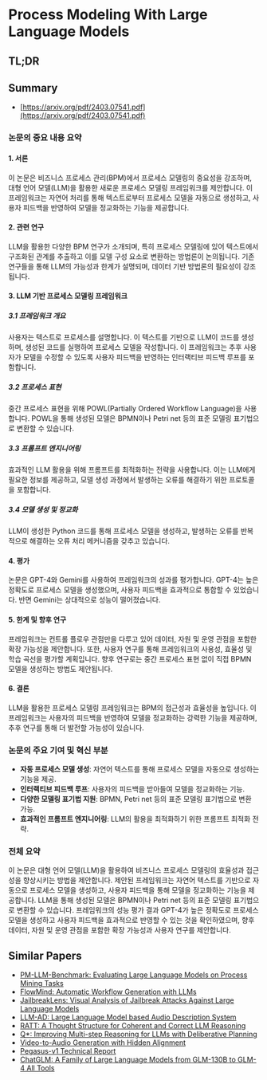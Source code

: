 # Process Modeling With Large Language Models
## TL;DR
## Summary
- [https://arxiv.org/pdf/2403.07541.pdf](https://arxiv.org/pdf/2403.07541.pdf)

### 논문의 중요 내용 요약

#### 1. 서론
이 논문은 비즈니스 프로세스 관리(BPM)에서 프로세스 모델링의 중요성을 강조하며, 대형 언어 모델(LLM)을 활용한 새로운 프로세스 모델링 프레임워크를 제안합니다. 이 프레임워크는 자연어 처리를 통해 텍스트로부터 프로세스 모델을 자동으로 생성하고, 사용자 피드백을 반영하여 모델을 정교화하는 기능을 제공합니다.

#### 2. 관련 연구
LLM을 활용한 다양한 BPM 연구가 소개되며, 특히 프로세스 모델링에 있어 텍스트에서 구조화된 관계를 추출하고 이를 모델 구성 요소로 변환하는 방법론이 논의됩니다. 기존 연구들을 통해 LLM의 가능성과 한계가 설명되며, 데이터 기반 방법론의 필요성이 강조됩니다.

#### 3. LLM 기반 프로세스 모델링 프레임워크

##### 3.1 프레임워크 개요
사용자는 텍스트로 프로세스를 설명합니다. 이 텍스트를 기반으로 LLM이 코드를 생성하며, 생성된 코드를 실행하여 프로세스 모델을 작성합니다. 이 프레임워크는 추후 사용자가 모델을 수정할 수 있도록 사용자 피드백을 반영하는 인터랙티브 피드백 루프를 포함합니다.

##### 3.2 프로세스 표현
중간 프로세스 표현을 위해 POWL(Partially Ordered Workflow Language)을 사용합니다. POWL을 통해 생성된 모델은 BPMN이나 Petri net 등의 표준 모델링 표기법으로 변환할 수 있습니다.

##### 3.3 프롬프트 엔지니어링
효과적인 LLM 활용을 위해 프롬프트를 최적화하는 전략을 사용합니다. 이는 LLM에게 필요한 정보를 제공하고, 모델 생성 과정에서 발생하는 오류를 해결하기 위한 프로토콜을 포함합니다.

##### 3.4 모델 생성 및 정교화
LLM이 생성한 Python 코드를 통해 프로세스 모델을 생성하고, 발생하는 오류를 반복적으로 해결하는 오류 처리 메커니즘을 갖추고 있습니다.

#### 4. 평가
논문은 GPT-4와 Gemini를 사용하여 프레임워크의 성과를 평가합니다. GPT-4는 높은 정확도로 프로세스 모델을 생성했으며, 사용자 피드백을 효과적으로 통합할 수 있었습니다. 반면 Gemini는 상대적으로 성능이 떨어졌습니다.

#### 5. 한계 및 향후 연구
프레임워크는 컨트롤 플로우 관점만을 다루고 있어 데이터, 자원 및 운영 관점을 포함한 확장 가능성을 제안합니다. 또한, 사용자 연구를 통해 프레임워크의 사용성, 효율성 및 학습 곡선을 평가할 계획입니다. 향후 연구로는 중간 프로세스 표현 없이 직접 BPMN 모델을 생성하는 방법도 제안됩니다.

#### 6. 결론
LLM을 활용한 프로세스 모델링 프레임워크는 BPM의 접근성과 효율성을 높입니다. 이 프레임워크는 사용자의 피드백을 반영하여 모델을 정교화하는 강력한 기능을 제공하며, 추후 연구를 통해 더 발전할 가능성이 있습니다.

### 논문의 주요 기여 및 혁신 부분
- **자동 프로세스 모델 생성**: 자연어 텍스트를 통해 프로세스 모델을 자동으로 생성하는 기능을 제공.
- **인터랙티브 피드백 루프**: 사용자의 피드백을 받아들여 모델을 정교화하는 기능.
- **다양한 모델링 표기법 지원**: BPMN, Petri net 등의 표준 모델링 표기법으로 변환 가능.
- **효과적인 프롬프트 엔지니어링**: LLM의 활용을 최적화하기 위한 프롬프트 최적화 전략.

### 전체 요약
이 논문은 대형 언어 모델(LLM)을 활용하여 비즈니스 프로세스 모델링의 효율성과 접근성을 향상시키는 방법을 제안합니다. 제안된 프레임워크는 자연어 텍스트를 기반으로 자동으로 프로세스 모델을 생성하고, 사용자 피드백을 통해 모델을 정교화하는 기능을 제공합니다. LLM을 통해 생성된 모델은 BPMN이나 Petri net 등의 표준 모델링 표기법으로 변환할 수 있습니다. 프레임워크의 성능 평가 결과 GPT-4가 높은 정확도로 프로세스 모델을 생성하고 사용자 피드백을 효과적으로 반영할 수 있는 것을 확인하였으며, 향후 데이터, 자원 및 운영 관점을 포함한 확장 가능성과 사용자 연구를 제안합니다.

## Similar Papers
- [PM-LLM-Benchmark: Evaluating Large Language Models on Process Mining Tasks](2407.13244.md)
- [FlowMind: Automatic Workflow Generation with LLMs](2404.13050.md)
- [JailbreakLens: Visual Analysis of Jailbreak Attacks Against Large Language Models](2404.08793.md)
- [LLM-AD: Large Language Model based Audio Description System](2405.00983.md)
- [RATT: A Thought Structure for Coherent and Correct LLM Reasoning](2406.02746.md)
- [Q*: Improving Multi-step Reasoning for LLMs with Deliberative Planning](2406.14283.md)
- [Video-to-Audio Generation with Hidden Alignment](2407.07464.md)
- [Pegasus-v1 Technical Report](2404.14687.md)
- [ChatGLM: A Family of Large Language Models from GLM-130B to GLM-4 All Tools](2406.12793.md)
